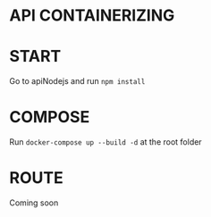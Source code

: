 # API CONTAINERIZING

# START
Go to apiNodejs and run `npm install`<br>

# COMPOSE
Run `docker-compose up --build -d` at the root folder

# ROUTE
Coming soon